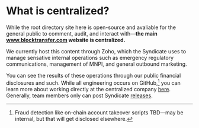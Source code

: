 # What is centralized?

While the root directory site here is open-source and avaliable for the general public to comment, audit, and interact with&mdash;**the main www.blocktransfer.com website is centralized.**

We currently host this content through Zoho, which the Syndicate uses to manage sensative internal operations such as emergency regulatory communications, management of MNPI, and general outbound marketing.

You can see the results of these operations through our public financial disclosures and such. While all engineering occurs on GitHub,[^fraud] you can learn more about working directly at the centralized company [here](https://www.blocktransfer.com/about/values). Generally, team members only can post Syndicate [releases](https://www.blocktransfer.com/blog).

[^fraud]: Fraud detection like on-chain account takeover scripts TBD&mdash;may be internal, but that will get disclosed elsewhere.
